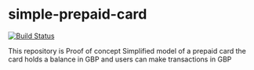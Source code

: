 # simple-prepaid-card
[![Build Status](https://travis-ci.org/lzakrzewski/simple-prepaid-card.svg?branch=master)](https://travis-ci.org/lzakrzewski/simple-prepaid-card)

This repository is Proof of concept
Simplified model of a prepaid card the card holds a balance in GBP and users can make transactions in GBP

